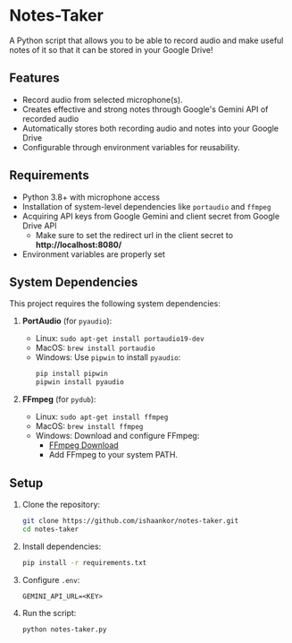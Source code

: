 # Notes-Taker
A Python script that allows you to be able to record audio and make useful notes of it so that it can be stored in your Google Drive!

## Features
- Record audio from selected microphone(s).
- Creates effective and strong notes through Google's Gemini API of recorded audio
- Automatically stores both recording audio and notes into your Google Drive
- Configurable through environment variables for reusability.

## Requirements
- Python 3.8+ with microphone access
- Installation of system-level dependencies like `portaudio` and `ffmpeg`
- Acquiring API keys from Google Gemini and client secret from Google Drive API
  - Make sure to set the redirect url in the client secret to **http://localhost:8080/**
- Environment variables are properly set

## System Dependencies

This project requires the following system dependencies:

1. **PortAudio** (for `pyaudio`):
   - Linux: `sudo apt-get install portaudio19-dev`
   - MacOS: `brew install portaudio`
   - Windows: Use `pipwin` to install `pyaudio`:
     ```bash
     pip install pipwin
     pipwin install pyaudio
     ```

2. **FFmpeg** (for `pydub`):
   - Linux: `sudo apt-get install ffmpeg`
   - MacOS: `brew install ffmpeg`
   - Windows: Download and configure FFmpeg:
     - [FFmpeg Download](https://ffmpeg.org/download.html)
     - Add FFmpeg to your system PATH.

## Setup

1. Clone the repository:
   ```bash
   git clone https://github.com/ishaankor/notes-taker.git
   cd notes-taker
   ```

2. Install dependencies:
   ```bash
   pip install -r requirements.txt
   ```

3. Configure `.env`:
   ```plaintext
   GEMINI_API_URL=<KEY>
   ```

4. Run the script:
   ```bash
   python notes-taker.py
   ```
